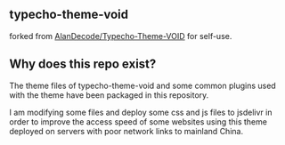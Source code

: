 ## typecho-theme-void

forked from [AlanDecode/Typecho-Theme-VOID](https://github.com/AlanDecode/Typecho-Theme-VOID) for self-use.

## Why does this repo exist?

The theme files of typecho-theme-void and some common plugins used with the theme have been packaged in this repository. 

I am modifying some files and deploy some css and js files to jsdelivr in order to improve the access speed of some websites using this theme deployed on servers with poor network links to mainland China.
